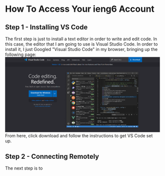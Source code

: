 # How To Access Your ieng6 Account 
## Step 1 - Installing VS Code
The first step is just to install a text editor in order to write and edit code. In this case, the editor that I am going to use is Visual Studio Code. In order to install it, I just Googled "Visual Studio Code" in my browser, bringing up the following page: 
![Image](vs-code.png)
From here, click download and follow the instructions to get VS Code set up. 

## Step 2 - Connecting Remotely
The next step is to 